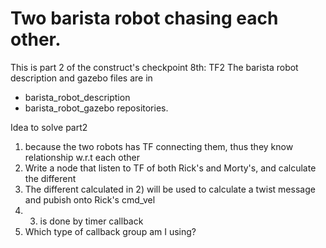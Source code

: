 # Two barista robot chasing each other.
This is part 2 of the construct's checkpoint 8th: TF2
The barista robot description and gazebo files are in 
- barista_robot_description
- barista_robot_gazebo
repositories. 


Idea to solve part2
1. because the two robots has TF connecting them, thus they know relationship w.r.t each other
2. Write a node that listen to TF of both Rick's and Morty's, and calculate the different
3. The different calculated in 2) will be used to calculate a twist message and pubish onto Rick's cmd_vel
4. 3) is done by timer callback
5. Which type of callback group am I using?
